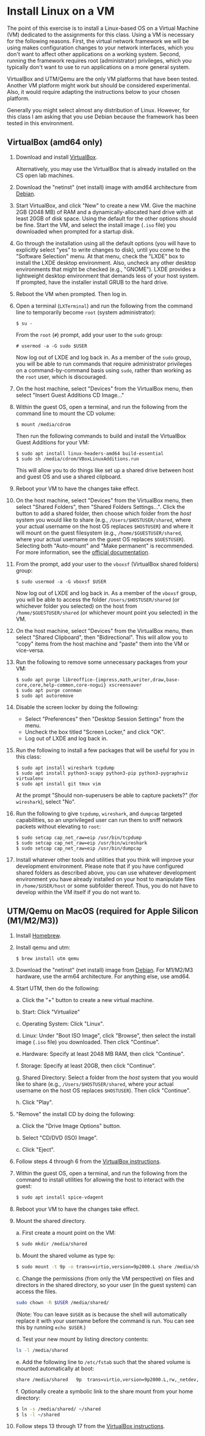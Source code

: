 # Install Linux on a VM

The point of this exercise is to install a Linux-based OS on a Virtual Machine
(VM) dedicated to the assignments for this class.  Using a VM is necessary for
the following reasons.  First, the virtual network framework we will be using
makes configuration changes to your network interfaces, which you don't want to
affect other applications on a working system.  Second, running the framework
requires root (administrator) privileges, which you typically don't want to use
to run applications on a more general system.

VirtualBox and UTM/Qemu are the only VM platforms that have been tested.
Another VM platform might work but should be considered experimental.  Also, it
would require adapting the instructions below to your chosen platform.

Generally you might select almost any distribution of Linux.  However, for this
class I am asking that you use Debian because the framework has been tested in
this environment.


## VirtualBox (amd64 only)

1. Download and install
   [VirtualBox](https://www.virtualbox.org/wiki/Downloads).

   Alternatively, you may use the VirtualBox that is already installed on the
   CS open lab machines.

2. Download the "netinst" (net install) image with amd64 architecture from
   [Debian](https://www.debian.org/releases/stable/debian-installer/).

3. Start VirtualBox, and click "New" to create a new VM.  Give the machine 2GB
   (2048 MB) of RAM and a dynamically-allocated hard drive with at least 20GB
   of disk space.  Using the default for the other options should be fine.
   Start the VM, and select the install image (`.iso` file) you downloaded when
   prompted for a startup disk.

4. Go through the installation using all the default options (you will have to
   explicitly select "yes" to write changes to disk), until you come to the
   "Software Selection" menu.  At that menu, check the "LXDE" box to install
   the LXDE desktop environment.  Also, uncheck any other desktop environments
   that might be checked (e.g., "GNOME").  LXDE provides a lightweight desktop
   environment that demands less of your host system.  If prompted, have the
   installer install GRUB to the hard drive.

5. Reboot the VM when prompted.  Then log in.

6. Open a terminal (`LXTerminal`) and run the following from the command line
   to temporarily become `root` (system administrator):

   ```
   $ su -
   ```

   From the `root` (`#`) prompt, add your user to the `sudo` group:

   ```
   # usermod -a -G sudo $USER
   ```

   Now log out of LXDE and log back in.  As a member of the `sudo` group, you
   will be able to run commands that require administrator privileges on a
   command-by-command basis using `sudo`, rather than working as the `root`
   user, which is discouraged.

7. On the host machine, select "Devices" from the VirtualBox menu, then select
   "Insert Guest Additions CD Image..."

8. Within the guest OS, open a terminal, and run the following from the command
   line to mount the CD volume:

   ```
   $ mount /media/cdrom
   ```

   Then run the following commands to build and install the VirtualBox Guest
   Additions for your VM:

   ```
   $ sudo apt install linux-headers-amd64 build-essential
   $ sudo sh /media/cdrom/VBoxLinuxAdditions.run
   ```

   This will allow you to do things like set up a shared drive between host and
   guest OS and use a shared clipboard.

9. Reboot your VM to have the changes take effect.

10. On the host machine, select "Devices" from the VirtualBox menu, then select
    "Shared Folders", then "Shared Folders Settings...".  Click the button to
    add a shared folder, then choose which folder from the _host_ system you
    would like to share (e.g., `/Users/$HOSTUSER/shared`, where your actual
    username on the host OS replaces `$HOSTUSER`) and where it will mount on
    the guest filesystem (e.g., `/home/$GUESTUSER/shared`, where your actual
    username on the guest OS replaces `$GUESTUSER`).  Selecting both
    "Auto-mount" and "Make permanent" is recommended.  For more information,
    see the
    [official documentation](https://www.virtualbox.org/manual/ch04.html#sharedfolders).
 
11. From the prompt, add your user to the `vboxsf` (VirtualBox shared folders)
    group:

    ```
    $ sudo usermod -a -G vboxsf $USER
    ```

    Now log out of LXDE and log back in.  As a member of the `vboxsf` group,
    you will be able to access the folder `/Users/$HOSTUSER/shared` (or
    whichever folder you selected) on the host from `/home/$GUESTUSER/shared`
    (or whichever mount point you selected) in the VM.

12. On the host machine, select "Devices" from the VirtualBox menu, then select
    "Shared Clipboard", then "Bidirectional". This will allow you to "copy" items
    from the host machine and "paste" them into the VM or vice-versa.

13. Run the following to remove some unnecessary
    packages from your VM:

    ```
    $ sudo apt purge libreoffice-{impress,math,writer,draw,base-core,core,help-common,core-nogui} xscreensaver
    $ sudo apt purge connman
    $ sudo apt autoremove
    ```

14. Disable the screen locker by doing the following:
    - Select "Preferences" then "Desktop Session Settings" from the menu.
    - Uncheck the box titled "Screen Locker," and click "OK".
    - Log out of LXDE and log back in.

15. Run the following to install a few packages that will be useful for you in
    this class:

    ```
    $ sudo apt install wireshark tcpdump
    $ sudo apt install python3-scapy python3-pip python3-pygraphviz virtualenv
    $ sudo apt install git tmux vim
    ```

    At the prompt "Should non-superusers be able to capture packets?" (for
    `wireshark`), select "No".

16. Run the following to give `tcpdump`, `wireshark`, and `dumpcap` targeted
    capabilities, so an unprivileged user can run them to sniff network packets
    without elevating to `root`:
    ```
    $ sudo setcap cap_net_raw=eip /usr/bin/tcpdump
    $ sudo setcap cap_net_raw=eip /usr/bin/wireshark
    $ sudo setcap cap_net_raw=eip /usr/bin/dumpcap
    ```

17. Install whatever other tools and utilities that you think will improve your
    development environment.  Please note that if you have configured shared folders
    as described above, you can use whatever development environment you have already
    installed on your host to manipulate files in `/home/$USER/host` or some
    subfolder thereof.  Thus, you do not have to develop within the VM itself if you
    do not want to.


## UTM/Qemu on MacOS (required for Apple Silicon (M1/M2/M3))

1. Install [Homebrew](https://brew.sh/).

2. Install qemu and utm:
   ```bash
   $ brew install utm qemu
   ```

3. Download the "netinst" (net install) image from
   [Debian](https://www.debian.org/releases/stable/debian-installer/).
   For M1/M2/M3 hardware, use the arm64 architecture.  For anything else, use
   amd64.

4. Start UTM, then do the following:

   a. Click the "+" button to create a new virtual machine.

   b. Start: Click "Virtualize"

   c. Operating System: Click "Linux".

   d. Linux: Under "Boot ISO Image", click "Browse", then select the install
      image (`.iso` file) you downloaded.  Then click "Continue".

   e. Hardware: Specify at least 2048 MB RAM, then click "Continue".

   f. Storage: Specify at least 20GB, then click "Continue".

   g. Shared Directory: Select a folder from the _host_ system that you would
      like to share (e.g., `/Users/$HOSTUSER/shared`, where your actual
      username on the host OS replaces `$HOSTUSER`).  Then click "Continue".

   h. Click "Play".

5. "Remove" the install CD by doing the following:

   a. Click the "Drive Image Options" button.

   b. Select "CD/DVD (ISO) Image".

   c. Click "Eject".

5. Follow steps 4 through 6 from the
   [VirtualBox instructions](#virtualbox-amd64-only).

6. Within the guest OS, open a terminal, and run the following from the command
   to install utilities for allowing the host to interact with the guest:

   ```bash
   $ sudo apt install spice-vdagent
   ```

7. Reboot your VM to have the changes take effect.

8. Mount the shared directory.

   a. First create a mount point on the VM:

      ```bash
      $ sudo mkdir /media/shared
      ```

   b. Mount the shared volume as type `9p`:

      ```bash
      $ sudo mount -t 9p -o trans=virtio,version=9p2000.L share /media/shared/
      ```

   c. Change the permissions (from only the VM perspective) on files and
      directors in the shared directory, so your user (in the guest system) can
      access the files.

      ```bash
      sudo chown -R $USER /media/shared/
      ```

      (Note: You can leave `$USER` as is because the shell will automatically
      replace it with your username before the command is run.  You can see
      this by running `echo $USER`.)

   d. Test your new mount by listing directory contents:

      ```bash
      ls -l /media/shared
      ```

   e. Add the following line to `/etc/fstab` such that the shared volume is
      mounted automatically at boot:

      ```bash
      share	/media/shared	9p	trans=virtio,version=9p2000.L,rw,_netdev,nofail	0	0
      ```

   f. Optionally create a symbolic link to the share mount from your home
      directory:

      ```bash
      $ ln -s /media/shared/ ~/shared
      $ ls -l ~/shared
      ```


9. Follow steps 13 through 17 from the
   [VirtualBox instructions](#virtualbox-amd64-only).
